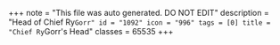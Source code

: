 +++
note = "This file was auto generated. DO NOT EDIT"
description = "Head of Chief Ry`Gorr"
id = "1092"
icon = "996"
tags = [0]
title = "Chief Ry`Gorr's Head"
classes = 65535
+++
